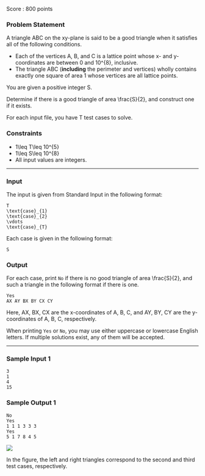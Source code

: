 Score : 800 points

### Problem Statement

A triangle ABC on the xy-plane is said to be a good triangle when it satisfies all of the following conditions.

* Each of the vertices A, B, and C is a lattice point whose x- and y-coordinates are between 0 and 10^{8}, inclusive.
* The triangle ABC (**including** the perimeter and vertices) wholly contains exactly one square of area 1 whose vertices are all lattice points.

You are given a positive integer S.

Determine if there is a good triangle of area \frac{S}{2}, and construct one if it exists.

For each input file, you have T test cases to solve.

### Constraints

* 1\leq T\leq 10^{5}
* 1\leq S\leq 10^{8}
* All input values are integers.

---

### Input

The input is given from Standard Input in the following format:

```
T
\text{case}_{1}
\text{case}_{2}
\vdots
\text{case}_{T}
```

Each case is given in the following format:

```
S
```

### Output

For each case, print `No` if there is no good triangle of area \frac{S}{2}, and such a triangle in the following format if there is one.

```
Yes
AX AY BX BY CX CY
```

Here, AX, BX, CX are the x-coordinates of A, B, C, and AY, BY, CY are the y-coordinates of A, B, C, respectively.

When printing `Yes` or `No`, you may use either uppercase or lowercase English letters.
If multiple solutions exist, any of them will be accepted.

---

### Sample Input 1

```
3
1
4
15
```

### Sample Output 1

```
No
Yes
1 1 1 3 3 3
Yes
5 1 7 8 4 5
```

![](https://img.atcoder.jp/arc167/d6986726412312ca9a6e022bc8e722ce.png)

In the figure, the left and right triangles correspond to the second and third test cases, respectively.